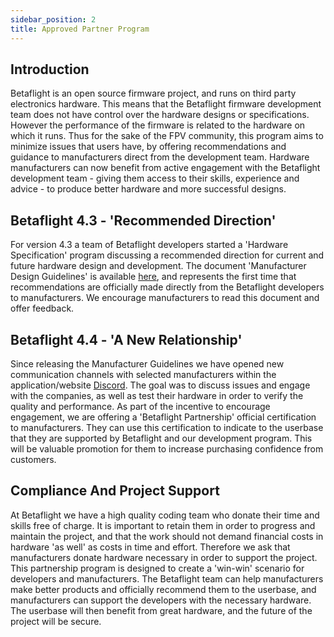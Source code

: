 ```yaml
---
sidebar_position: 2
title: Approved Partner Program
---
```


## Introduction

Betaflight is an open source firmware project, and runs on third party electronics hardware. This
means that the Betaflight firmware development team does not have control over the hardware
designs or specifications. However the performance of the firmware is related to the hardware
on which it runs. Thus for the sake of the FPV community, this program aims to minimize issues
that users have, by offering recommendations and guidance to manufacturers direct from the
development team. Hardware manufacturers can now benefit from active engagement with the
Betaflight development team - giving them access to their skills, experience and advice - to
produce better hardware and more successful designs.

## Betaflight 4.3 - 'Recommended Direction'

For version 4.3 a team of Betaflight developers started a 'Hardware Specification' program
discussing a recommended direction for current and future hardware design and development.
The document 'Manufacturer Design Guidelines' is available [here](/docs/development/manufacturer/manufacturer-design-guidelines), and represents the first time that recommendations are officially made directly from
the Betaflight developers to manufacturers. We encourage manufacturers to read this document
and offer feedback.

## Betaflight 4.4 - 'A New Relationship'

Since releasing the Manufacturer Guidelines we have opened new communication channels
with selected manufacturers within the application/website [Discord](https://discord.betaflight.com/invite). The goal was to discuss
issues and engage with the companies, as well as test their hardware in order to verify the
quality and performance. As part of the incentive to encourage engagement, we are offering a
'Betaflight Partnership' official certification to manufacturers. They can use this certification to
indicate to the userbase that they are supported by Betaflight and our development program.
This will be valuable promotion for them to increase purchasing confidence from customers.

## Compliance And Project Support

At Betaflight we have a high quality coding team who donate their time and skills free of charge.
It is important to retain them in order to progress and maintain the project, and that the work
should not demand financial costs in hardware 'as well' as costs in time and effort. Therefore we
ask that manufacturers donate hardware necessary in order to support the project.
This partnership program is designed to create a 'win-win' scenario for developers and
manufacturers. The Betaflight team can help manufacturers make better products and officially
recommend them to the userbase, and manufacturers can support the developers with the
necessary hardware. The userbase will then benefit from great hardware, and the future of the
project will be secure.
